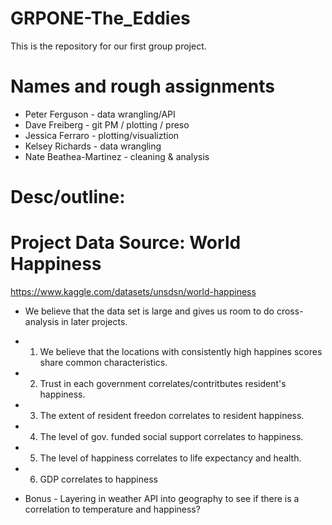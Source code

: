 # GRPONE-The_Eddies
This is the repository for our first group project. 

# Names and rough assignments 
* Peter Ferguson - data wrangling/API
* Dave Freiberg - git PM / plotting / preso
* Jessica Ferraro - plotting/visualiztion
* Kelsey Richards - data wrangling
* Nate Beathea-Martinez - cleaning & analysis

# Desc/outline: 
# Project Data Source: World Happiness
https://www.kaggle.com/datasets/unsdsn/world-happiness
* We believe that the data set is large and gives us room to do cross-analysis in later projects.

* 1. We believe that the locations with consistently high happines scores share common characteristics. 
* 2. Trust in each government correlates/contritbutes resident's happiness.
* 3. The extent of resident freedon correlates to resident happiness.
* 4. The level of gov. funded social support correlates to happiness.
* 5. The level of happiness correlates to life expectancy and health.
* 6. GDP correlates to happiness

* Bonus - Layering in weather API into geography to see if there is a correlation to temperature and happiness?
